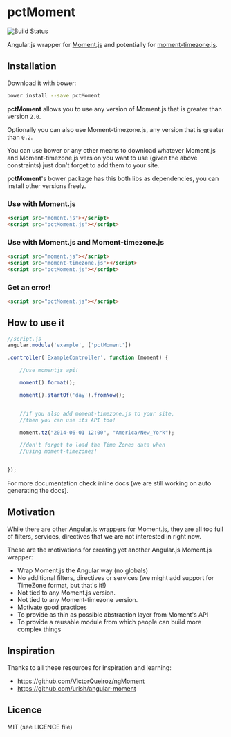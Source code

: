 pctMoment
=========

![Build Status](https://travis-ci.org/percona/pctMoment.svg?branch=master)

Angular.js wrapper for [Moment.js](http://momentjs.com) and potentially for
[moment-timezone.js](http://momentjs.com/timezone).



## Installation

Download it with bower:

```sh
bower install --save pctMoment
```


**pctMoment** allows you to use any version of Moment.js
that is greater than version `2.0`.

Optionally you can also use Moment-timezone.js, 
any version that is greater than `0.2`.

You can use bower or any other means to download whatever Moment.js
and Moment-timezone.js version you want to use (given the above constraints) 
just don't forget to add them to your site.

**pctMoment**'s bower package has this both libs as dependencies,
you can install other versions freely.

### Use with Moment.js
```html
<script src="moment.js"></script>
<script src="pctMoment.js"></script>
```

### Use with Moment.js and Moment-timezone.js
```html
<script src="moment.js"></script>
<script src="moment-timezone.js"></script>
<script src="pctMoment.js"></script>
```
 
### Get an error!
```html
<script src="pctMoment.js"></script>
```
 



## How to use it


```javascript
//script.js
angular.module('example', ['pctMoment'])

.controller('ExampleController', function (moment) {

    //use momentjs api!

    moment().format();

    moment().startOf('day').fromNow();


    //if you also add moment-timezone.js to your site,
    //then you can use its API too!

    moment.tz("2014-06-01 12:00", "America/New_York");

    //don't forget to load the Time Zones data when
    //using moment-timezones!


});
```


For more documentation check inline docs (we are still working on
auto generating the docs).


## Motivation

While there are other Angular.js wrappers for Moment.js,
they are all too full of filters, services, directives that
we are not interested in right now.

These are the motivations for creating yet another Angular.js Moment.js wrapper:

- Wrap Moment.js the Angular way (no globals)
- No additional filters, directives or services (we might add support for TimeZone format, but that's it!)
- Not tied to any Moment.js version.
- Not tied to any Moment-timezone version.
- Motivate good practices
- To provide as thin as possible abstraction layer from Moment's API
- To provide a reusable module from which people can build more complex things


## Inspiration

Thanks to all these resources for inspiration and learning:

- https://github.com/VictorQueiroz/ngMoment
- https://github.com/urish/angular-moment

## Licence

MIT (see LICENCE file)
